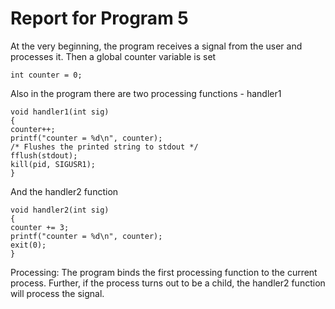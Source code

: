 # Report for Program 5

At the very beginning, the program receives a signal from the user and processes it.
Then a global counter variable is set
```
int counter = 0; 
```

Also in the program there are two processing functions - handler1
```
void handler1(int sig)
{
counter++;
printf("counter = %d\n", counter);
/* Flushes the printed string to stdout */
fflush(stdout);
kill(pid, SIGUSR1);
}
```

And the handler2 function
```
void handler2(int sig)
{
counter += 3;
printf("counter = %d\n", counter);
exit(0);
}
```

Processing: The program binds the first processing function to the current process.
Further, if the process turns out to be a child, the handler2 function will process the signal.
